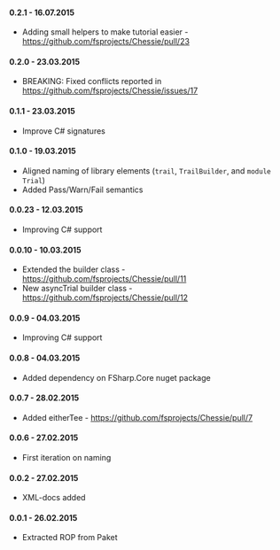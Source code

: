 #### 0.2.1 - 16.07.2015
* Adding small helpers to make tutorial easier - https://github.com/fsprojects/Chessie/pull/23

#### 0.2.0 - 23.03.2015
* BREAKING: Fixed conflicts reported in https://github.com/fsprojects/Chessie/issues/17

#### 0.1.1 - 23.03.2015
* Improve C# signatures

#### 0.1.0 - 19.03.2015
* Aligned naming of library elements (`trail`, `TrailBuilder`, and `module Trial`)
* Added Pass/Warn/Fail semantics

#### 0.0.23 - 12.03.2015
* Improving C# support

#### 0.0.10 - 10.03.2015
* Extended the builder class - https://github.com/fsprojects/Chessie/pull/11
* New asyncTrial builder class - https://github.com/fsprojects/Chessie/pull/12

#### 0.0.9 - 04.03.2015
* Improving C# support

#### 0.0.8 - 04.03.2015
* Added dependency on FSharp.Core nuget package

#### 0.0.7 - 28.02.2015
* Added eitherTee - https://github.com/fsprojects/Chessie/pull/7

#### 0.0.6 - 27.02.2015
* First iteration on naming

#### 0.0.2 - 27.02.2015
* XML-docs added

#### 0.0.1 - 26.02.2015
* Extracted ROP from Paket
